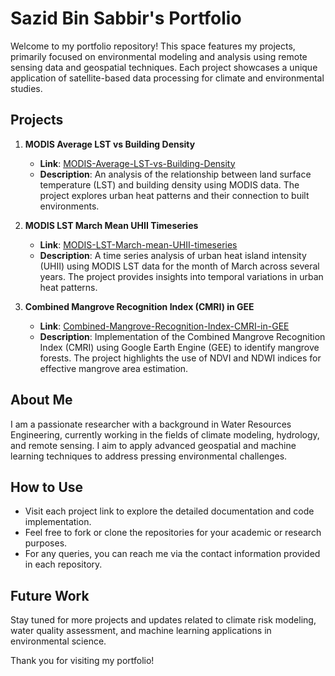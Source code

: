 # Sazid Bin Sabbir's Portfolio

Welcome to my portfolio repository! This space features my projects, primarily focused on environmental modeling and analysis using remote sensing data and geospatial techniques. Each project showcases a unique application of satellite-based data processing for climate and environmental studies.

## Projects

1. **MODIS Average LST vs Building Density**
   - **Link**: [MODIS-Average-LST-vs-Building-Density](https://github.com/Sazid052/MODIS-Average-LST-vs-Building-Density)
   - **Description**: An analysis of the relationship between land surface temperature (LST) and building density using MODIS data. The project explores urban heat patterns and their connection to built environments.

2. **MODIS LST March Mean UHII Timeseries**
   - **Link**: [MODIS-LST-March-mean-UHII-timeseries](https://github.com/Sazid052/MODIS-LST-March-mean-UHII-timeseries)
   - **Description**: A time series analysis of urban heat island intensity (UHII) using MODIS LST data for the month of March across several years. The project provides insights into temporal variations in urban heat patterns.

3. **Combined Mangrove Recognition Index (CMRI) in GEE**
   - **Link**: [Combined-Mangrove-Recognition-Index-CMRI-in-GEE](https://github.com/Sazid052/Combined-Mangrove-Recognition-Index-CMRI-in-GEE)
   - **Description**: Implementation of the Combined Mangrove Recognition Index (CMRI) using Google Earth Engine (GEE) to identify mangrove forests. The project highlights the use of NDVI and NDWI indices for effective mangrove area estimation.

## About Me

I am a passionate researcher with a background in Water Resources Engineering, currently working in the fields of climate modeling, hydrology, and remote sensing. I aim to apply advanced geospatial and machine learning techniques to address pressing environmental challenges.

## How to Use

- Visit each project link to explore the detailed documentation and code implementation.
- Feel free to fork or clone the repositories for your academic or research purposes.
- For any queries, you can reach me via the contact information provided in each repository.

## Future Work

Stay tuned for more projects and updates related to climate risk modeling, water quality assessment, and machine learning applications in environmental science.

Thank you for visiting my portfolio!
